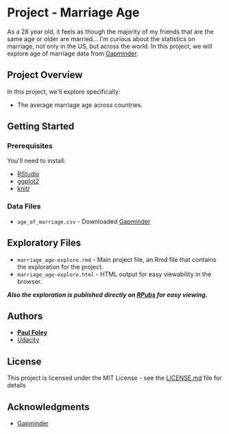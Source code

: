 # Project - Marriage Age

As a 28 year old, it feels as though the majority of my friends that are the same age or older are married... I'm curious about the statistics on marriage, not only in the US, but across the world. In this project, we will explore age of marriage data from [Gapminder](http://www.gapminder.org/data/).


## Project Overview

In this project, we'll explore specifically:

* The average marriage age across countries.


## Getting Started

### Prerequisites

You'll need to install:

* [RStudio](https://www.rstudio.com/products/rstudio/download/)
* [ggplot2](http://ggplot2.org/)
* [knitr](https://yihui.name/knitr/)

### Data Files

* `age_of_marriage.csv` - Downloaded [Gapminder](http://www.gapminder.org/data/)


## Exploratory Files

* `marriage_age-explore.rmd` - Main project file, an Rmd file that contains the exploration for the project. 
* `marriage_age-explore.html` - HTML output for easy viewability in the browser.

_**Also the exploration is published directly on [RPubs](http://rpubs.com/paulfoley/marriage_age-explore) for easy viewing.**_


## Authors

* **[Paul Foley](https://github.com/paulfoley)**
* [Udacity](https://www.udacity.com/)


## License

This project is licensed under the MIT License - see the [LICENSE.md](LICENSE.md) file for details


## Acknowledgments

* [Gapminder](http://www.gapminder.org/data/)
